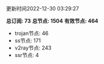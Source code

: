 更新时间2022-12-30 03:29:27

**总订阅: 73**
**总节点: 1504**
**有效节点: 464**
- trojan节点: 46
- ss节点: 171
- v2ray节点: 243
- ssr节点: 4
